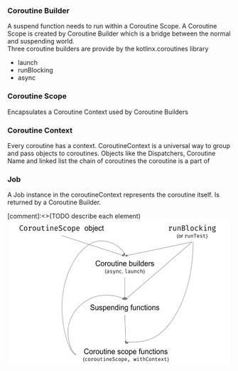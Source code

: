 
### Coroutine Builder
A suspend function needs to run within a Coroutine Scope. A Coroutine Scope is created by Coroutine Builder which is a bridge between the normal and suspending world.
</br> Three coroutine builders are provide by the kotlinx.coroutines library

- launch
- runBlocking
- async

### Coroutine Scope

Encapsulates a Coroutine Context used by Coroutine Builders

### Coroutine Context

Every coroutine has a context. CoroutineContext is a universal way to group and pass objects to coroutines. 
Objects like the Dispatchers, Coroutine Name and linked list the chain of coroutines the coroutine is a part of  


### Job

A Job instance in the coroutineContext represents the coroutine itself. Is returned by a Coroutine Builder.

[comment]:<>(TODO describe each element)
<img height="326" src="../images/coroutines-elements.png" title="Coroutine Elements" width="523" alt="Coroutine Elements"/>